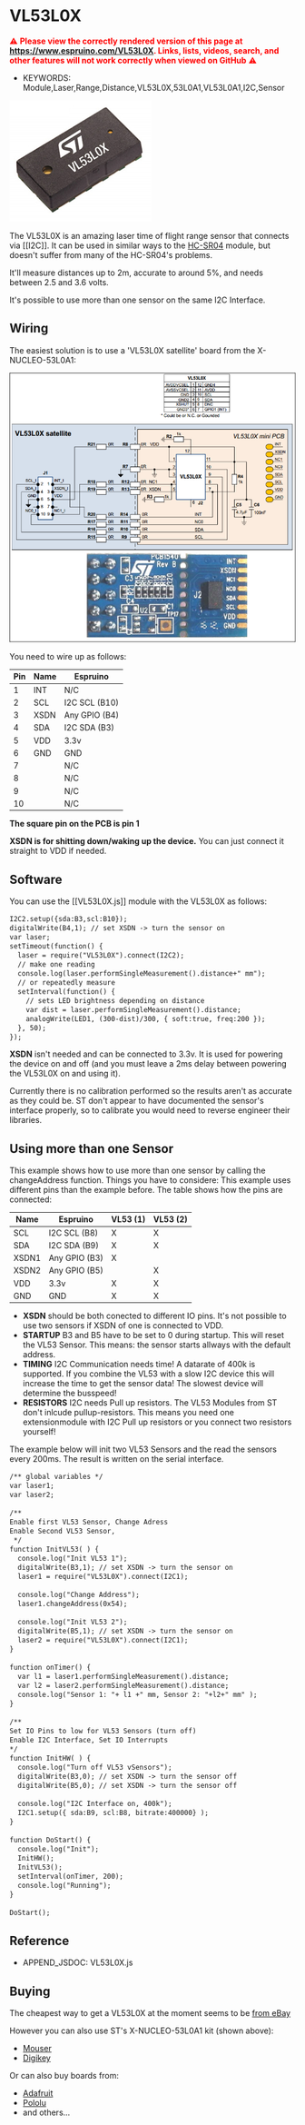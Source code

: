 <!--- Copyright (c) 2017 Gordon Williams, Pur3 Ltd. See the file LICENSE for copying permission. -->
VL53L0X 
=======

<span style="color:red">:warning: **Please view the correctly rendered version of this page at https://www.espruino.com/VL53L0X. Links, lists, videos, search, and other features will not work correctly when viewed on GitHub** :warning:</span>

* KEYWORDS: Module,Laser,Range,Distance,VL53L0X,53L0A1,VL53L0A1,I2C,Sensor

![](VL53L0X/chip.jpg)

The VL53L0X is an amazing laser time of flight range sensor that connects via [[I2C]]. It can be used in similar ways to  the [HC-SR04](/HC-SR04) module, but doesn't suffer from many of the HC-SR04's problems.

It'll measure distances up to 2m, accurate to around 5%, and needs between 2.5 and 3.6 volts.

It's possible to use more than one sensor on the same I2C Interface.

Wiring
------

The easiest solution is to use a 'VL53L0X satellite' board from the X-NUCLEO-53L0A1:
 
![](VL53L0X/satellite.png)

You need to wire up as follows:

| Pin | Name | Espruino |
|-----|------|----------|
| 1   | INT  | N/C      |
| 2   | SCL  | I2C SCL (B10)  |
| 3   | XSDN | Any GPIO (B4)  |
| 4   | SDA  | I2C SDA (B3)   |
| 5   | VDD | 3.3v      |
| 6   | GND | GND       |
| 7   |     | N/C       |
| 8   |     | N/C       |
| 9   |     | N/C       |
| 10  |     | N/C       |

**The square pin on the PCB is pin 1**

**XSDN is for shitting down/waking up the device.** 
You can just connect it straight to VDD if needed.

Software
--------

You can use the [[VL53L0X.js]] module with the VL53L0X as follows:

```
I2C2.setup({sda:B3,scl:B10});
digitalWrite(B4,1); // set XSDN -> turn the sensor on
var laser;
setTimeout(function() {
  laser = require("VL53L0X").connect(I2C2);
  // make one reading
  console.log(laser.performSingleMeasurement().distance+" mm");
  // or repeatedly measure
  setInterval(function() {
    // sets LED brightness depending on distance
    var dist = laser.performSingleMeasurement().distance;
    analogWrite(LED1, (300-dist)/300, { soft:true, freq:200 });
  }, 50);
});
```

**XSDN** isn't needed and can be connected to 3.3v. It is used
for powering the device on and off (and you must leave a 2ms 
delay between powering the VL53L0X on and using it).

Currently there is no calibration performed so the results aren't
as accurate as they could be. ST don't appear to have documented
the sensor's interface properly, so to calibrate you would need
to reverse engineer their libraries.

Using more than one Sensor
--------

This example shows how to use more than one sensor by calling the changeAddress function. 
Things you have to considere: This example uses different pins than the example before.
The table shows how the pins are connected:

| Name | Espruino | VL53 (1) | VL53 (2) |
|------|----------|-------|-------|
| SCL  | I2C SCL (B8)   | X | X |
| SDA  | I2C SDA (B9)   | X | X |
| XSDN1 | Any GPIO (B3) | X |   |
| XSDN2 | Any GPIO (B5) |   | X |
| VDD | 3.3v            | X | X |
| GND | GND             | X | X |

* **XSDN** should be both conected to different IO pins. 
  It's not possible to use two sensors if XSDN of one is connected to VDD.
* **STARTUP** B3 and B5 have to be set to 0 during startup. This will reset the VL53 
  Sensor. This means: the sensor starts allways with the default address.
* **TIMING** I2C Communication needs time! A datarate of 400k is supported. 
  If you combine the VL53 with a slow I2C device this will increase the time to get the sensor data!
  The slowest device will determine the busspeed!
* **RESISTORS** I2C needs Pull up resistors. The VL53 Modules from ST don't inlcude pullup-resistors. 
This means you need one extensionmodule with I2C Pull up resistors or you connect two resistors yourself!

The example below will init two VL53 Sensors and the read the sensors every 200ms. The result is written on the serial interface.

```
/** global variables */
var laser1;
var laser2;

/** 
Enable first VL53 Sensor, Change Adress
Enable Second VL53 Sensor, 
 */
function InitVL53( ) {
  console.log("Init VL53 1");
  digitalWrite(B3,1); // set XSDN -> turn the sensor on
  laser1 = require("VL53L0X").connect(I2C1);

  console.log("Change Address");
  laser1.changeAddress(0x54);  
    
  console.log("Init VL53 2");
  digitalWrite(B5,1); // set XSDN -> turn the sensor on
  laser2 = require("VL53L0X").connect(I2C1);
}

function onTimer() {
  var l1 = laser1.performSingleMeasurement().distance;
  var l2 = laser2.performSingleMeasurement().distance;
  console.log("Sensor 1: "+ l1 +" mm, Sensor 2: "+l2+" mm" );
}

/** 
Set IO Pins to low for VL53 Sensors (turn off)
Enable I2C Interface, Set IO Interrupts
*/
function InitHW( ) {
  console.log("Turn off VL53 vSensors");
  digitalWrite(B3,0); // set XSDN -> turn the sensor off
  digitalWrite(B5,0); // set XSDN -> turn the sensor off
  
  console.log("I2C Interface on, 400k");
  I2C1.setup({ sda:B9, scl:B8, bitrate:400000} );
}

function DoStart() {
  console.log("Init");
  InitHW();
  InitVL53();
  setInterval(onTimer, 200);
  console.log("Running");
}

DoStart();
```

Reference
---------
 
* APPEND_JSDOC: VL53L0X.js

Buying
------

The cheapest way to get a VL53L0X at the moment seems to be [from eBay](http://www.ebay.com/sch/i.html?_nkw=VL53L0X)

However you can also use ST's X-NUCLEO-53L0A1 kit (shown above):

* [Mouser](http://www.mouser.co.uk/ProductDetail/STMicroelectronics/X-NUCLEO-53L0A1)
* [Digikey](http://www.digikey.co.uk/product-detail/en/stmicroelectronics/X-NUCLEO-53L0A1/497-16533-ND/6023686)

Or can also buy boards from:

* [Adafruit](https://www.adafruit.com/product/3317)
* [Pololu](https://www.pololu.com/product/2490)
* and others...
